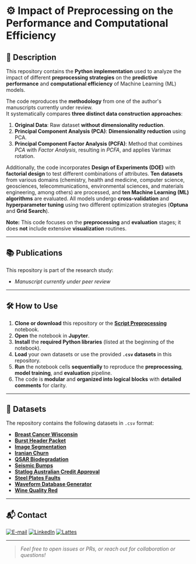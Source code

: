 # ⚙️ Impact of Preprocessing on the Performance and Computational Efficiency 

## 📝 Description

This repository contains the **Python implementation** used to analyze the impact of different **preprocessing strategies** on the **predictive performance** and **computational efficiency** of Machine Learning (ML) models.

The code reproduces the **methodology** from one of the author's manuscripts currently under review.  
It systematically compares **three distinct data construction approaches**:

1. **Original Data**: Raw dataset **without dimensionality reduction**.  
2. **Principal Component Analysis (PCA)**: **Dimensionality reduction** using PCA.  
3. **Principal Component Factor Analysis (PCFA)**: Method that combines *PCA* with *Factor Analysis*, resulting in *PCFA*, and applies Varimax rotation.

Additionally, the code incorporates **Design of Experiments (DOE)** with **factorial design** to test different combinations of attributes. **Ten datasets** from various domains (chemistry, health and medicine, computer science, geosciences, telecommunications, environmental sciences, and materials engineering, among others) are processed, and **ten Machine Learning (ML) algorithms** are evaluated. All models undergo **cross-validation** and **hyperparameter tuning** using two different optimization strategies (**Optuna** and **Grid Search**).

**Note:** This code focuses on the **preprocessing** and **evaluation** stages; it does **not** include extensive **visualization** routines.

---

## 📚 Publications

This repository is part of the research study:

-  *Manuscript currently under peer review*

---

## 🛠️ How to Use

1. **Clone or download** this repository or the [**Script Preprocessing**](script_preprocessing.ipynb) notebook.  
2. **Open** the notebook in **Jupyter**.  
3. **Install** the **required Python libraries** (listed at the beginning of the notebook).  
4. **Load** your own datasets or use the provided **`.csv` datasets** in this repository.  
5. **Run** the notebook cells **sequentially** to reproduce the **preprocessing**, **model training**, and **evaluation** pipeline.  
6. The code is **modular** and **organized into logical blocks** with **detailed comments** for clarity.

---

## 📂 Datasets

The repository contains the following datasets in `.csv` format:

- [**Breast Cancer Wisconsin**](breast_cancer_wisconsin.csv)  
- [**Burst Header Packet**](burst_header_packet.csv)  
- [**Image Segmentation**](image_segmentation.csv)  
- [**Iranian Churn**](iranian_churn.csv)  
- [**QSAR Biodegradation**](qsar_biodegradation.csv)  
- [**Seismic Bumps**](seismic_bumps.csv)  
- [**Statlog Australian Credit Approval**](statlog_australian_credit_approval.csv)  
- [**Steel Plates Faults**](steel_plates_faults.csv)  
- [**Waveform Database Generator**](waveform_database_generator.csv)  
- [**Wine Quality Red**](wine_quality_red.csv)

---

## 📬 Contact

<a href="mailto:matheusc_pereira@hotmail.com"><img src="https://img.shields.io/badge/E--mail-0078D4?style=for-the-badge&logo=microsoft-outlook&logoColor=white" alt="E-mail"/></a>
<a href="https://www.linkedin.com/in/matheuscostapereira/"><img src="https://img.shields.io/badge/LinkedIn-0A66C2?style=for-the-badge&logo=linkedin&logoColor=white" alt="LinkedIn"/></a>
<a href="https://lattes.cnpq.br/7025666927284220"><img src="https://img.shields.io/badge/Lattes-4169E1?style=for-the-badge&logoColor=white" alt="Lattes"/></a>

---

> _Feel free to open issues or PRs, or reach out for collaboration or questions!_
